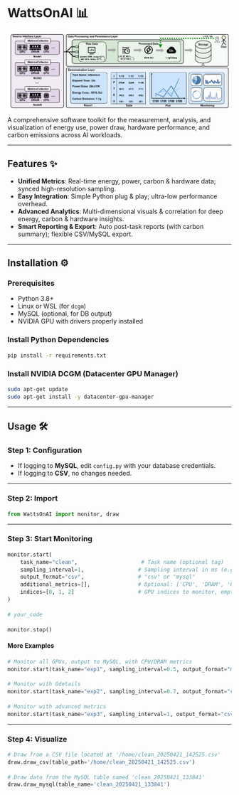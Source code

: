 # WattsOnAI 📊

![WattsOnAi Architecture](assets/architecture.jpg)

A comprehensive software toolkit for the measurement, analysis, and visualization of energy use, power draw, hardware performance, and carbon emissions across AI workloads.

---

## Features ✨

* **Unified Metrics**: Real-time energy, power, carbon & hardware data; synced high-resolution sampling.
* **Easy Integration**: Simple Python plug & play; ultra-low performance overhead.
* **Advanced Analytics**: Multi-dimensional visuals & correlation for deep energy, carbon & hardware insights.
* **Smart Reporting & Export**: Auto post-task reports (with carbon summary); flexible CSV/MySQL export.

---

## Installation ⚙️

### Prerequisites

* Python 3.8+
* Linux or WSL (for `dcgm`)
* MySQL (optional, for DB output)
* NVIDIA GPU with drivers properly installed

### Install Python Dependencies

```bash
pip install -r requirements.txt
```

### Install NVIDIA DCGM (Datacenter GPU Manager)

```bash
sudo apt-get update
sudo apt-get install -y datacenter-gpu-manager
```

---

## Usage 🛠️

### Step 1: Configuration

* If logging to **MySQL**, edit `config.py` with your database credentials.
* If logging to **CSV**, no changes needed.

---

### Step 2: Import

```python
from WattsOnAI import monitor, draw
```

---

### Step 3: Start Monitoring

```python
monitor.start(
    task_name="clean",                    # Task name (optional tag)
    sampling_interval=1,                 # Sampling interval in ms (e.g., 0.5, 1, 2)
    output_format="csv",                 # "csv" or "mysql"
    additional_metrics=[],               # Optional: ['CPU', 'DRAM', 'Gdetails', 'fp64', 'fp32', 'fp16']
    indices=[0, 1, 2]                    # GPU indices to monitor, empty = all
)

# your_code

monitor.stop()
```

#### More Examples

```python
# Monitor all GPUs, output to MySQL, with CPU/DRAM metrics
monitor.start(task_name="exp1", sampling_interval=0.5, output_format="mysql", additional_metrics=['CPU','DRAM'])

# Monitor with Gdetails
monitor.start(task_name="exp2", sampling_interval=0.7, output_format="csv", additional_metrics=['Gdetails'])

# Monitor with advanced metrics
monitor.start(task_name="exp3", sampling_interval=1, output_format="csv", additional_metrics=['CPU','DRAM','Gdetails','fp64','fp32','fp16'])
```

---

### Step 4: Visualize

```python
# Draw from a CSV file located at '/home/clean_20250421_142525.csv'
draw.draw_csv(table_path='/home/clean_20250421_142525.csv')

# Draw data from the MySQL table named 'clean_20250421_133841'
draw.draw_mysql(table_name='clean_20250421_133841')
```


